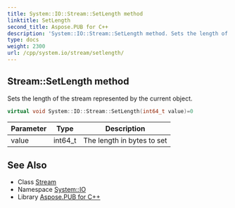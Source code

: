 ```yaml
---
title: System::IO::Stream::SetLength method
linktitle: SetLength
second_title: Aspose.PUB for C++
description: 'System::IO::Stream::SetLength method. Sets the length of the stream represented by the current object in C++.'
type: docs
weight: 2300
url: /cpp/system.io/stream/setlength/
---
```

## Stream::SetLength method


Sets the length of the stream represented by the current object.

```cpp
virtual void System::IO::Stream::SetLength(int64_t value)=0
```


| Parameter | Type | Description |
| --- | --- | --- |
| value | int64_t | The length in bytes to set |

## See Also

* Class [Stream](../)
* Namespace [System::IO](../../)
* Library [Aspose.PUB for C++](../../../)
